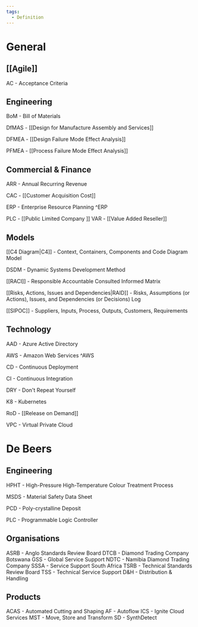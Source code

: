 ```yaml
---
tags:
  - Definition
---
```

# General
## [[Agile]]
AC - Acceptance Criteria
## Engineering
BoM - Bill of Materials

DfMAS - [[Design for Manufacture Assembly and Services]]

DFMEA - [[Design Failure Mode Effect Analysis]]

PFMEA - [[Process Failure Mode Effect Analysis]]
## Commercial & Finance
ARR - Annual Recurring Revenue

CAC - [[Customer Acquisition Cost]]

ERP - Enterprise Resource Planning ^ERP

PLC - [[Public Limited Company
]]
VAR - [[Value Added Reseller]]
## Models
[[C4  Diagram|C4]] - Context, Containers, Components and Code Diagram Model

DSDM - Dynamic Systems Development Method

[[RACI]] - Responsible Accountable Consulted Informed Matrix

[[Risks, Actions, Issues and Dependencies|RAID]] - Risks, Assumptions (or Actions), Issues, and Dependencies (or Decisions) Log

[[SIPOC]] - Suppliers, Inputs, Process, Outputs, Customers, Requirements
## Technology
AAD - Azure Active Directory

AWS - Amazon Web Services ^AWS

CD - Continuous Deployment

CI - Continuous Integration

DRY - Don't Repeat Yourself

K8 - Kubernetes

RoD - [[Release on Demand]]

VPC - Virtual Private Cloud

# De Beers
## Engineering
HPHT - High-Pressure High-Temperature Colour Treatment Process

MSDS - Material Safety Data Sheet

PCD - Poly-crystalline Deposit

PLC - Programmable Logic Controller
## Organisations
ASRB - Anglo Standards Review Board
DTCB - Diamond Trading Company Botswana
GSS - Global Service Support
NDTC - Namibia Diamond Trading Company
SSSA - Service Support South Africa
TSRB - Technical Standards Review Board
TSS - Technical Service Support
D&H - Distribution & Handling
## Products
ACAS - Automated Cutting and Shaping
AF - Autoflow
ICS - Ignite Cloud Services
MST - Move, Store and Transform
SD - SynthDetect